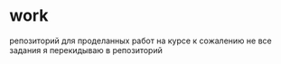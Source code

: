 # work
репозиторий для проделанных работ на курсе
к сожалению не все задания я перекидываю в репозиторий
